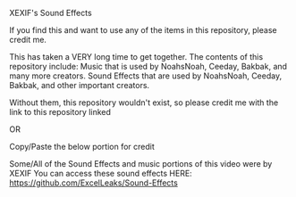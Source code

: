 XEXIF's Sound Effects

If you find this and want to use any of the items in this repository, please credit me. 

This has taken a VERY long time to get together. The contents of this repository include:
Music that is used by NoahsNoah, Ceeday, Bakbak, and many more creators.
Sound Effects that are used by NoahsNoah, Ceeday, Bakbak, and other important creators.

Without them, this repository wouldn't exist, so please credit me with the link to this repository linked

OR

Copy/Paste the below portion for credit

Some/All of the Sound Effects and music portions of this video were by XEXIF
You can access these sound effects HERE: https://github.com/ExcelLeaks/Sound-Effects
